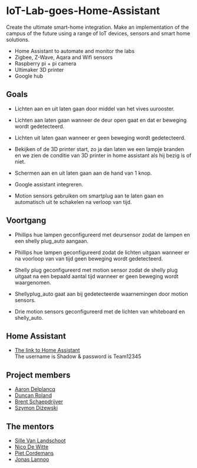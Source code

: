 # IoT-Lab-goes-Home-Assistant

Create the ultimate smart-home integration.
Make an implementation of the campus of the future using a range of IoT devices, sensors and smart home solutions.

- Home Assistant to automate and monitor the labs
- Zigbee, Z-Wave, Aqara and Wifi sensors
- Raspberry pi + pi camera
- Ultimaker 3D printer
- Google hub

## Goals

- Lichten aan en uit laten gaan door middel van het vives uurooster.

- Lichten aan laten gaan wanneer de deur open gaat en dat er beweging wordt gedetecteerd.

- Lichten uit laten gaan wanneer er geen beweging wordt gedetecteerd.

- Bekijken of de 3D printer start, zo ja dan laten we een lampje branden en we zien de conditie van 3D printer in home assistant als hij bezig is of niet.

- Schermen aan en uit laten gaan aan de hand van 1 knop.

- Google assistant integreren.

- Motion sensors gebruiken om smartplug aan te laten gaan en automatisch uit te schakelen na verloop van tijd.

## Voortgang

- Phillips hue lampen geconfigureerd met deursensor zodat de lampen en een shelly plug_auto aangaan.

- Phillips hue lampen geconfigureerd zodat de lichten uitgaan wanneer er na voorloop van van tijd geen beweging wordt gedetecteerd.

- Shelly plug geconfigureerd met motion sensor zodat de shelly plug uitgaat na een bepaald aantal tijd wanneer er geen beweging wordt waargenomen.

- Shellyplug_auto gaat aan bij gedetecteerde waarnemingen door motion sensors.

- Drie motion sensors geconfigureerd met de lichten van whiteboard en shelly_auto.

## Home Assistant

- [The link to Home Assistant](https://iot-lab-ha.devbitapp.be/lovelace/home)  
The username is Shadow & password is Team12345

## Project members

- [Aaron Delplancq](https://github.com/aaronD14)
- [Duncan Roland](https://github.com/r0897472)
- [Brent Schaepdrijver](https://github.com/Brent-Schaepdrijver)
- [Szymon Diżewski](https://github.com/ShadowExistence)

## The mentors

- [Sille Van Landschoot](https://github.com/sillevl)
- [Nico De Witte](https://github.com/BioBoost)
- [Piet Cordemans](https://github.com/pcordemans)
- [Jonas Lannoo](https://github.com/JonasLannoo)
